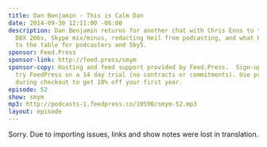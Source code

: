 ```yaml
---
title: Dan Benjamin - This is Calm Dan
date: 2014-09-30 12:11:00 -06:00
description: Dan Benjamin returns for another chat with Chris Enns to talk compression,
  DBX 286s, Skype mix/minus, redacting Heil from podcasting, and what Patreon brings
  to the table for podcasters and 5by5.
sponsor: Feed.Press
sponsor-link: http://feed.press/smym
sponsor-copy: Hosting and feed support provided by Feed.Press.  Sign-up today and
  try FeedPress on a 14 day trial (no contracts or commitments). Use promo code "smym"
  during checkout to get 10% off your first year.
episode: 52
show: smym
mp3: http://podcasts-1.feedpress.co/10590/smym-52.mp3
layout: episode
---
```


Sorry. Due to importing issues, links and show notes were lost in translation.
